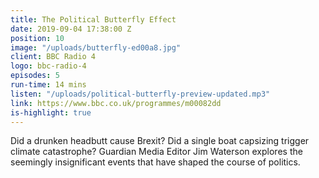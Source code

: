 ```yaml
---
title: The Political Butterfly Effect
date: 2019-09-04 17:38:00 Z
position: 10
image: "/uploads/butterfly-ed00a8.jpg"
client: BBC Radio 4
logo: bbc-radio-4
episodes: 5
run-time: 14 mins
listen: "/uploads/political-butterfly-preview-updated.mp3"
link: https://www.bbc.co.uk/programmes/m00082dd
is-highlight: true
---
```


Did a drunken headbutt cause Brexit? Did a single boat capsizing trigger climate catastrophe? Guardian Media Editor Jim Waterson explores the seemingly insignificant events that have shaped the course of politics.
